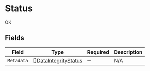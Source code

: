 # Status

OK


## Fields

| Field                                                               | Type                                                                | Required                                                            | Description                                                         |
| ------------------------------------------------------------------- | ------------------------------------------------------------------- | ------------------------------------------------------------------- | ------------------------------------------------------------------- |
| `Metadata`                                                          | [][DataIntegrityStatus](../../models/shared/dataintegritystatus.md) | :heavy_minus_sign:                                                  | N/A                                                                 |